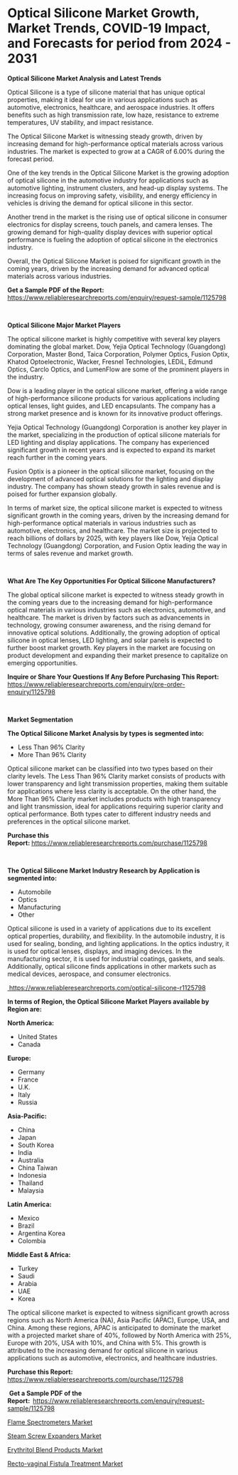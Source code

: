 <p><h1>Optical Silicone Market Growth, Market Trends, COVID-19 Impact, and Forecasts for period from 2024 - 2031</h1></p><p><strong>Optical Silicone Market Analysis and Latest Trends</strong></p>
<p><p>Optical Silicone is a type of silicone material that has unique optical properties, making it ideal for use in various applications such as automotive, electronics, healthcare, and aerospace industries. It offers benefits such as high transmission rate, low haze, resistance to extreme temperatures, UV stability, and impact resistance. </p><p>The Optical Silicone Market is witnessing steady growth, driven by increasing demand for high-performance optical materials across various industries. The market is expected to grow at a CAGR of 6.00% during the forecast period. </p><p>One of the key trends in the Optical Silicone Market is the growing adoption of optical silicone in the automotive industry for applications such as automotive lighting, instrument clusters, and head-up display systems. The increasing focus on improving safety, visibility, and energy efficiency in vehicles is driving the demand for optical silicone in this sector. </p><p>Another trend in the market is the rising use of optical silicone in consumer electronics for display screens, touch panels, and camera lenses. The growing demand for high-quality display devices with superior optical performance is fueling the adoption of optical silicone in the electronics industry. </p><p>Overall, the Optical Silicone Market is poised for significant growth in the coming years, driven by the increasing demand for advanced optical materials across various industries.</p></p>
<p><strong>Get a Sample PDF of the Report:&nbsp;</strong> <a href="https://www.reliableresearchreports.com/enquiry/request-sample/1125798">https://www.reliableresearchreports.com/enquiry/request-sample/1125798</a></p>
<p>&nbsp;</p>
<p><strong>Optical Silicone Major Market Players</strong></p>
<p><p>The optical silicone market is highly competitive with several key players dominating the global market. Dow, Yejia Optical Technology (Guangdong) Corporation, Master Bond, Taica Corporation, Polymer Optics, Fusion Optix, Khatod Optoelectronic, Wacker, Fresnel Technologies, LEDiL, Edmund Optics, Carclo Optics, and LumenFlow are some of the prominent players in the industry.</p><p>Dow is a leading player in the optical silicone market, offering a wide range of high-performance silicone products for various applications including optical lenses, light guides, and LED encapsulants. The company has a strong market presence and is known for its innovative product offerings.</p><p>Yejia Optical Technology (Guangdong) Corporation is another key player in the market, specializing in the production of optical silicone materials for LED lighting and display applications. The company has experienced significant growth in recent years and is expected to expand its market reach further in the coming years.</p><p>Fusion Optix is a pioneer in the optical silicone market, focusing on the development of advanced optical solutions for the lighting and display industry. The company has shown steady growth in sales revenue and is poised for further expansion globally.</p><p>In terms of market size, the optical silicone market is expected to witness significant growth in the coming years, driven by the increasing demand for high-performance optical materials in various industries such as automotive, electronics, and healthcare. The market size is projected to reach billions of dollars by 2025, with key players like Dow, Yejia Optical Technology (Guangdong) Corporation, and Fusion Optix leading the way in terms of sales revenue and market growth.</p></p>
<p>&nbsp;</p>
<p><strong>What Are The Key Opportunities For Optical Silicone Manufacturers?</strong></p>
<p><p>The global optical silicone market is expected to witness steady growth in the coming years due to the increasing demand for high-performance optical materials in various industries such as electronics, automotive, and healthcare. The market is driven by factors such as advancements in technology, growing consumer awareness, and the rising demand for innovative optical solutions. Additionally, the growing adoption of optical silicone in optical lenses, LED lighting, and solar panels is expected to further boost market growth. Key players in the market are focusing on product development and expanding their market presence to capitalize on emerging opportunities.</p></p>
<p><strong>Inquire or Share Your Questions If Any Before Purchasing This Report:</strong> <a href="https://www.reliableresearchreports.com/enquiry/pre-order-enquiry/1125798">https://www.reliableresearchreports.com/enquiry/pre-order-enquiry/1125798</a></p>
<p>&nbsp;</p>
<p><strong>Market Segmentation</strong></p>
<p><strong>The Optical Silicone Market Analysis by types is segmented into:</strong></p>
<p><ul><li>Less Than 96% Clarity</li><li>More Than 96% Clarity</li></ul></p>
<p><p>Optical silicone market can be classified into two types based on their clarity levels. The Less Than 96% Clarity market consists of products with lower transparency and light transmission properties, making them suitable for applications where less clarity is acceptable. On the other hand, the More Than 96% Clarity market includes products with high transparency and light transmission, ideal for applications requiring superior clarity and optical performance. Both types cater to different industry needs and preferences in the optical silicone market.</p></p>
<p><strong>Purchase this Report:&nbsp;</strong><a href="https://www.reliableresearchreports.com/purchase/1125798">https://www.reliableresearchreports.com/purchase/1125798</a></p>
<p>&nbsp;</p>
<p><strong>The Optical Silicone Market Industry Research by Application is segmented into:</strong></p>
<p><ul><li>Automobile</li><li>Optics</li><li>Manufacturing</li><li>Other</li></ul></p>
<p><p>Optical silicone is used in a variety of applications due to its excellent optical properties, durability, and flexibility. In the automobile industry, it is used for sealing, bonding, and lighting applications. In the optics industry, it is used for optical lenses, displays, and imaging devices. In the manufacturing sector, it is used for industrial coatings, gaskets, and seals. Additionally, optical silicone finds applications in other markets such as medical devices, aerospace, and consumer electronics.</p></p>
<p><a href="https://www.reliableresearchreports.com/optical-silicone-r1125798">&nbsp;https://www.reliableresearchreports.com/optical-silicone-r1125798</a></p>
<p><strong>In terms of Region, the Optical Silicone Market Players available by Region are:</strong></p>
<p>
    <p> <strong> North America: </strong>
        <ul>
            <li>United States</li>
            <li>Canada</li>
        </ul>
        </p> 
    <p> <strong> Europe: </strong>
        <ul>
            <li>Germany</li>
            <li>France</li>
            <li>U.K.</li>
            <li>Italy</li>
            <li>Russia</li>
        </ul>
        </p> 
    <p> <strong> Asia-Pacific: </strong>
        <ul>
            <li>China</li>
            <li>Japan</li>
            <li>South Korea</li>
            <li>India</li>
            <li>Australia</li>
            <li>China Taiwan</li>
            <li>Indonesia</li>
            <li>Thailand</li>
            <li>Malaysia</li>
        </ul>
        </p> 
    <p> <strong> Latin America: </strong>
        <ul>
            <li>Mexico</li>
            <li>Brazil</li>
            <li>Argentina Korea</li>
            <li>Colombia</li>
        </ul>
        </p> 
    <p> <strong> Middle East & Africa: </strong>
        <ul>
            <li>Turkey</li>
            <li>Saudi</li>
            <li>Arabia</li>
            <li>UAE</li>
            <li>Korea</li>
        </ul>
    </p>
    </p>
<p><p>The optical silicone market is expected to witness significant growth across regions such as North America (NA), Asia Pacific (APAC), Europe, USA, and China. Among these regions, APAC is anticipated to dominate the market with a projected market share of 40%, followed by North America with 25%, Europe with 20%, USA with 10%, and China with 5%. This growth is attributed to the increasing demand for optical silicone in various applications such as automotive, electronics, and healthcare industries.</p></p>
<p><strong>Purchase this Report: </strong><a href="https://www.reliableresearchreports.com/purchase/1125798">https://www.reliableresearchreports.com/purchase/1125798</a></p>
<p>&nbsp;<strong>Get a Sample PDF of the Report:&nbsp;&nbsp;</strong><a href="https://www.reliableresearchreports.com/enquiry/request-sample/1125798">https://www.reliableresearchreports.com/enquiry/request-sample/1125798</a></p>
<p><strong></strong></p>
<p><p><a href="https://medium.com/@emma.white454357/flame-spectrometers-market-outlook-and-forecast-from-2024-to-2031-23f41284f5c5">Flame Spectrometers Market</a></p><p><a href="https://medium.com/@bernadette.james576/global-steam-screw-expanders-market-status-2024-2031-and-forecast-by-region-product-end-9601ef1b2ae9">Steam Screw Expanders Market</a></p><p><a href="https://github.com/julian6Skinner/Market-Research-Report-List-1/blob/main/erythritol-blend-products-market.md">Erythritol Blend Products Market</a></p><p><a href="https://github.com/salfordkingie/Market-Research-Report-List-1/blob/main/recto-vaginal-fistula-treatment-market.md">Recto-vaginal Fistula Treatment Market</a></p></p>
